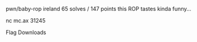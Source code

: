 pwn/baby-rop
ireland
65 solves / 147 points
this ROP tastes kinda funny...

nc mc.ax 31245

Flag
Downloads
